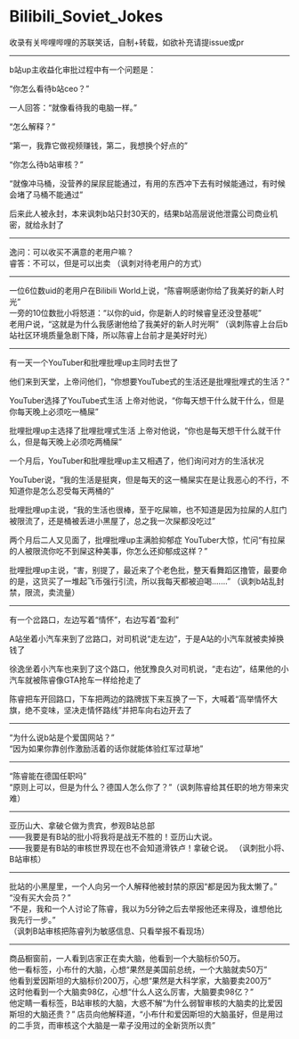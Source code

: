 # Bilibili_Soviet_Jokes
收录有关哔哩哔哩的苏联笑话，自制+转载，如欲补充请提issue或pr
  
****************************

b站up主收益化审批过程中有一个问题是：  

“你怎么看待b站ceo？” 
 
一人回答：“就像看待我的电脑一样。”
  
“怎么解释？”  

“第一，我靠它做视频赚钱，第二，我想换个好点的”  
 
“你怎么待b站审核？”  

“就像冲马桶，没营养的屎尿屁能通过，有用的东西冲下去有时候能通过，有时候会堵了马桶不能通过”  

后来此人被永封，本来讽刺b站只封30天的，结果b站高层说他泄露公司商业机密，就给永封了

*****************************

逸问：可以收买不满意的老用户嘛？  
睿答：不可以，但是可以出卖  （讽刺对待老用户的方式）
  
***************************
  
一位6位数uid的老用户在Bilibili World上说，“陈睿啊感谢你给了我美好的新人时光”  
一旁的10位数批小将怒道：“以你的uid，你是新人的时候睿皇还没登基呢”  
老用户说，“这就是为什么我感谢他给了我美好的新人时光啊” （讽刺陈睿上台后b站社区环境质量急剧下降，所以陈睿上台前才是美好时光） 
  
***************************

有一天一个YouTuber和批哩批哩up主同时去世了

他们来到天堂，上帝问他们，“你想要YouTube式的生活还是批哩批哩式的生活？”

YouTuber选择了YouTube式生活
上帝对他说，“你每天想干什么就干什么，但是你每天晚上必须吃一桶屎”

批哩批哩up主选择了批哩批哩式生活
上帝对他说，“你也是每天想干什么就干什么，但是每天晚上必须吃两桶屎”

一个月后，YouTuber和批哩批哩up主又相遇了，他们询问对方的生活状况

YouTuber说，“我的生活是挺爽，但是每天的这一桶屎实在是让我恶心的不行，不知道你是怎么忍受每天两桶的”

批哩批哩up主说，“我的生活也很棒，至于吃屎嘛，也不知道是因为拉屎的人肛门被限流了，还是桶被丢进小黑屋了，总之我一次屎都没吃过”

两个月后二人又见面了，批哩批哩up主满脸抑郁症
YouTuber大惊，忙问“有拉屎的人被限流你吃不到屎这种美事，你怎么还抑郁成这样？”

批哩批哩up主说，“害，别提了，最近来了个老色批，整天看舞蹈区撸管，最要命的是，这货买了一堆起飞币强行引流，所以我每天都被迫喝.......”
（讽刺b站乱封禁，限流，卖流量）
  ******************************
  
有一个岔路口，左边写着“情怀”，右边写着“盈利”  
  
A站坐着小汽车来到了岔路口，对司机说“走左边”，于是A站的小汽车就被卖掉换钱了  
  
徐逸坐着小汽车也来到了这个路口，他犹豫良久对司机说，“走右边”，结果他的小汽车就被陈睿像GTA抢车一样给抢走了    
  
陈睿把车开回路口，下车把两边的路牌拔下来互换了一下，大喊着“高举情怀大旗，绝不变味，坚决走情怀路线”并把车向右边开去了 
  
**************************

“为什么说b站是个爱国网站？”  
“因为如果你靠创作激励活着的话你就能体验红军过草地”

****************************

“陈睿能在德国任职吗”  
“原则上可以，但是为什么？德国人怎么你了？”（讽刺陈睿给其任职的地方带来灾难）

****************************

亚历山大、拿破仑做为贵宾，参观B站总部  
——我要是有B站的批小将我将是战无不胜的！亚历山大说。  
——我要是有B站的审核世界现在也不会知道滑铁卢！拿破仑说。
（讽刺批小将、B站审核）

***************************

批站的小黑屋里，一个人向另一个人解释他被封禁的原因“都是因为我太懒了。”  
“没有买大会员？”  
“不是，我和一个人讨论了陈睿，我以为5分钟之后去举报他还来得及，谁想他比我先行一步。”  
（讽刺B站审核把陈睿列为敏感信息、只看举报不看现场）  
********************

商品橱窗前，一人看到店家正在卖大脑，他看到一个大脑标价50万。  
他一看标签，小布什的大脑，心想“果然是美国前总统，一个大脑就卖50万”  
他看到爱因斯坦的大脑标价200万，心想“果然是大科学家，大脑要卖200万”  
这时他看到一个大脑卖98亿，心想“什么人这么厉害，大脑要卖98亿？”  
他定睛一看标签，B站审核的大脑，大惑不解“为什么弱智审核的大脑卖的比爱因斯坦的大脑还贵？”
店员向他解释道，“小布什和爱因斯坦的大脑虽好，但是用过的二手货，而审核这个大脑是一辈子没用过的全新货所以贵”
